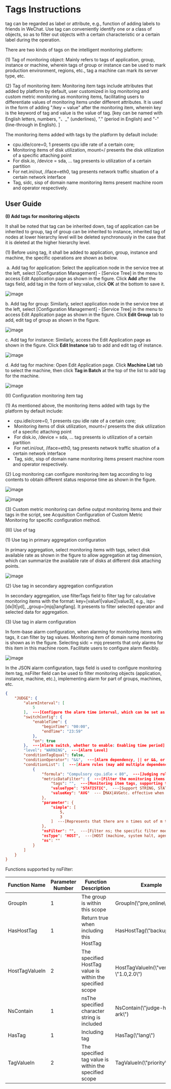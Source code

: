 # Tags Instructions

tag can be regarded as label or attribute, e.g., function of adding labels to friends in WeChat. Use tag can conveniently identify one or a class of objects, so as to filter out objects with a certain characteristic or a certain label during the operation.

There are two kinds of tags on the intelligent monitoring platform:

(1) Tag of monitoring object: Mainly refers to tags of application, group, instance or machine, wherein tags of group or instance can be used to mark production environment, regions, etc., tag a machine can mark its server type, etc.

(2) Tag of monitoring item: Monitoring item tags include attributes that added by platform by default, user customized in log monitoring and custom metric monitoring as monitoring items, facilitating users to differentiate values of monitoring items under different attributes. It is used in the form of adding "/key = value" after the monitoring item, wherein key is the keyword of tag and value is the value of tag. [key can be named with English letters, numbers, "、_" (underlines), "." (period in English) and "-" (line-through in English). ]

The monitoring items added with tags by the platform by default include:

- cpu.idle/core=0, 1 presents cpu idle rate of a certain core;
- Monitoring items of disk utilization, mount=/ presents the disk utilization of a specific attaching point
- For disk.io, /device = sda, ... tag presents io utilization of a certain partition
- For net.ini/out,  /iface=eth0, tag presents network traffic situation of a certain network interface
- Tag, sidc, sisp of domain name monitoring items present machine room and operator respectively.

## User Guide


**(I) Add tags for monitoring objects**

It shall be noted that tag can be inherited down, tag of application can be inherited to group, tag of group can be inherited to instance, inherited tag of nodes at lower hierarchy level will be deleted synchronously in the case that it is deleted at the higher hierarchy level.

(1) Before using tag, it shall be added to application, group, instance and machine, the specific operations are shown as below.

​    a. Add tag for application: Select the application node in the service tree at the left, select [Configuration Management] - [Service Tree] in the menu to access Edit Application page as shown in the figure. Click **Add** after the tags field, add tag in the form of key:value, click **OK** at the bottom to save it.

![image](https://github.com/jdcloudcom/cn/blob/DevOps-guhezhu1/image/DevOps/Operation-Guide52.jpg)

 b. Add tag for group: Similarly, select application node in the service tree at the left, select  [Configuration Management] - [Service Tree] in the menu to access Edit Application page as shown in the figure. Click **Edit Group** tab to add, edit tag of group as shown in the figure.

![image](https://github.com/jdcloudcom/cn/blob/DevOps-guhezhu1/image/DevOps/Operation-Guide53.jpg)

 c. Add tag for instance: Similarly, access the Edit Application page as shown in the figure. Click **Edit Instance** tab to add and edit tag of instance.

![image](https://github.com/jdcloudcom/cn/blob/DevOps-guhezhu1/image/DevOps/Operation-Guide54.jpg)

 d. Add tag for machine: Open Edit Application page. Click **Machine List** tab to select the machine, then click **Tag in Batch** at the top of the list to add tag for the machine.

![image](https://github.com/jdcloudcom/cn/blob/DevOps-guhezhu1/image/DevOps/Operation-Guide55.jpg)

(II) Configuration monitoring item tag

(1) As mentioned above, the monitoring items added with tags by the platform by default include:

- ​      cpu.idle/core=0, 1 presents cpu idle rate of a certain core;
- ​      Monitoring items of disk utilization, mount=/ presents the disk utilization of a specific attaching point
- ​      For disk.io, /device = sda, ... tag presents io utilization of a certain partition
- ​      For net.ini/out,  /iface=eth0, tag presents network traffic situation of a certain network interface
- ​      Tag, sidc, sisp of domain name monitoring items present machine room and operator respectively.

(2) Log monitoring can configure monitoring item tag according to log contents to obtain different status response time as shown in the figure.

![image](https://github.com/jdcloudcom/cn/blob/DevOps-guhezhu1/image/DevOps/Operation-Guide56.JPG)

![image](https://github.com/jdcloudcom/cn/blob/DevOps-guhezhu1/image/DevOps/Operation-Guide57.jpg)

(3) Custom metric monitoring can define output monitoring items and their tags in the script, see Acquisition Configuration of Custom Metric Monitoring for specific configuration method.

(III) Use of tag

(1) Use tag in primary aggregation configuration

In primary aggregation, select monitoring items with tags, select disk available rate as shown in the figure to allow aggregation at tag dimension, which can summarize the available rate of disks at different disk attaching points.

![image](https://github.com/jdcloudcom/cn/blob/DevOps-guhezhu1/image/DevOps/Operation-Guide58.jpg)

(2) Use tag in secondary aggregation configuration

In secondary aggregation, use filterTags field to filter tag for calculative monitoring items with the format: key=[value1|value2|value3], e.g., isp=[dx|lt|yd], \_group=[mjq|langfang]. It presents to filter selected operator and selected data for aggregation.

(3) Use tag in alarm configuration

In form-base alarm configuration, when alarming for monitoring items with tags, it can filter by tag values. Monitoring item of domain name monitoring is shown as in the figure. Selecting sidc = mjq presents that only alarms for this item in this machine room. Facilitate users to configure alarm flexibly.

![image](https://github.com/jdcloudcom/cn/blob/DevOps-guhezhu1/image/DevOps/Operation-Guide59.jpg)

In the JSON alarm configuration, tags field is used to configure monitoring item tag, nsFilter field can be used to filter monitoring objects (application, instance, machine, etc.), implementing alarm for part of groups, machines, etc.

```json
{
	"JUDGE": {
		"alarmInterval": [
			5
		],  ---[Configure the alarm time interval, which can be set as an array (20, 2, 5... trigger time point is the first time, 20 is the interval between the first time and the second time)]
		"switchConfig": {
			"enableTime": {
				"beginTime": "00:00",
				"endTime": "23:59"
			},
			"on": true
		},  ---[Alarm switch, whether to enable: Enabling time period]
		"level": "WARNING",  ---[Alarm Level]
		"conditionTagEqual": false,
		"conditionOperator": "&&",  ---[Alarm dependency, || or &&, or relation, and relation]
		"conditionList": [  ---[Alarm rules (may add multiple dependency rules)]
			{
				"formula": "Compulsory cpu.idle < 80",  ---[Judging rules of monitoring items alarm]
				"metricDataFilter": {  ---[Filter the monitoring items whose statistics type and the tag matching result are true.]
					"tags": "",  ---[Monitoring item tags, supporting the inclusion and exclusion relations. HasTag (1 parameter), NotHasTag, TagValueIn, TagValueNotIn(\"core\", \"1,2,3\”) refer to that tag value is only met when it is not in this scope. When the tag field is null, match the monitoring items excluding tags.]
					"valueType": "STATISTIC",  ---[Support STRING, STATISTIC]
					"valueKey": "AVG"  ---【MAX|AVGetc. effective when valueType=STATISTIC]
				},
				"parameter": {
					"simple": [
						5,
						3
					]  ---[Represents that there are n times out of m times that the collected data meets the alarm threshold. When using the sudden increase and decrease alarm, this rule is invalid.]
				},
				"nsFilter": "",  ---[Filter ns; the specific filter modes are in the following table]
				"nsType": "HOST",  ---[HOST (machine, system halt, agent) |INSTANCE (process, port, ssh, log, customization)|APP (aggregation monitoring)|DOMAIN (domain name monitoring)]
				"ns": ""
			}
		]
	}
}
```

Functions supported by nsFilter:

| Function Name       | Parameter Number | Function Description                    | Example                                         |
| -------------- | -------- | --------------------------- | -------------------------------------------- |
| GroupIn        | 1        | The group is within this scope              | GroupIn(\\"pre,online\\"\)                   |
| HasHostTag     | 1        | Return true when including this HostTag       | HasHostTag(\\"backup\\")                     |
| HostTagValueIn | 2        | The specified HostTag value is within the specified scope | HostTagValueIn(\\"version\\", \\"1.0,2.0\\") |
| NsContain      | 1        | nsThe specified character string is included        | NsContain(\\"judge-hawkeye-ark\\")          |
| HasTag         | 1        | Including tag                     | HasTag(\\"lang\\")                           |
| TagValueIn     | 2        | The specified tag value is within the specified scope     | TagValueIn(\\"priority\\",\\"0,1\\")         |

